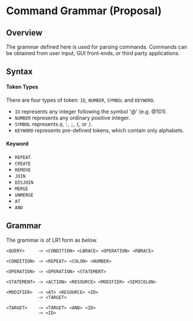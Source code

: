 Command Grammar (Proposal)
===============

Overview
--------

The grammar defined here is used for parsing commands.
Commands can be obtained from user input, GUI front-ends, or third party applications.

Syntax
------

#### Token Types
There are four types of token: `ID`, `NUMBER`, `SYMBOL` and `KEYWORD`.

* `ID` represents any integer following the symbol '@' (e.g. @101).
* `NUMBER` represents any ordinary positive integer.
* `SYMBOL` represents `@`, `:`, `;`, `{`, or `}`.
* `KEYWORD` represents pre-defined tokens, which contain only alphabets.

#### Keyword

* `REPEAT`
* `CREATE`
* `REMOVE`
* `JOIN`
* `DISJOIN`
* `MERGE`
* `UNMERGE`
* `AT`
* `AND`

Grammar
-------
The grammar is of LR1 form as below.

    <QUERY>     -> <CONDITION> <LBRACE> <OPERATION> <RBRACE>
    
    <CONDITION> -> <REPEAT> <COLON> <NUMBER>
    
    <OPERATION> -> <OPERATION> <STATEMENT>
    
    <STATEMENT> -> <ACTION> <RESOURCE> <MODIFIER> <SEMICOLON>
    
    <MODIFIER>  -> <AT> <RESOURCE> <ID>
                -> <TARGET>
    
    <TARGET>    -> <TARGET> <AND> <ID>
                -> <ID>
